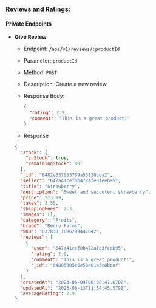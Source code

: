 ### Reviews and Ratings:

#### Private Endpoints

- **Give Review**

  - Endpoint: `/api/v1/reviews/:productId`
  - Parameter: `productId`
  - Method: `POST`
  - Description: Create a new review
  - Response Body:

    ```json
    {
      "rating": 2.9,
      "comment": "This is a great product!"
    }
    ```

  - Response

  ```json
  {
    "stock": {
      "inStock": true,
      "remainingStock": 80
    },
    "_id": "6482e337953789a53138cda2",
    "seller": "647a41cef0b472afe3feeb95",
    "title": "Strawberry",
    "description": "Sweet and succulent strawberry",
    "price": 223.99,
    "taxes": 3.55,
    "shippingFees": 2.3,
    "images": [],
    "category": "Fruits",
    "brand": "Berry Farms",
    "SKU": "637830_1686299447642",
    "reviews": [
      {
        "user": "647a41cef0b472afe3feeb95",
        "rating": 2.9,
        "comment": "This is a great product!",
        "_id": "64885905e6e53a81a3c8bcaf"
      }
    ],
    "createdAt": "2023-06-09T08:30:47.670Z",
    "updatedAt": "2023-06-13T11:54:45.579Z",
    "averageRating": 2.9
  }
  ```
